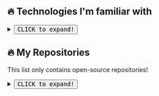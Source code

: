 ## 🔥 Technologies I'm familiar with
<details><br>
<summary><button><kbd><kbd>CLICK</kbd> to expand!</kbd></button></summary>

![Static Badge](https://img.shields.io/badge/HTML_%26_CSS-lang?logoColor=%23fff&labelColor=%23db3300&color=%23db3300)
![Static Badge](https://img.shields.io/badge/SASS_%26_LESS-lang?logoColor=%23fff&labelColor=%23c76494&color=%23c76494)
![Static Badge](https://img.shields.io/badge/JavaScript-f7ae00?logo=javascript&logoColor=%23fff&labelColor=%23f7ae00&color=%23f7ae00)
![Static Badge](https://img.shields.io/badge/TypeScript-lang?logo=typescript&logoColor=%23fff&labelColor=%232f74c0&color=%232f74c0)
![Static Badge](https://img.shields.io/badge/Python-lang?logo=python&logoColor=%23fff&labelColor=%23376c99&color=%23376c99)
![Static Badge](https://img.shields.io/badge/React-lang?logo=react&logoColor=%235ed3f3&labelColor=%23000&color=%23000)
![Static Badge](https://img.shields.io/badge/NextJS-lang?logo=react&logoColor=%23fff&labelColor=%23c42525&color=%23c42525)
![Static Badge](https://img.shields.io/badge/MaterialUI-lang?logo=mui&logoColor=%23fff&labelColor=%23007cf8&color=%23007cf8)
![Static Badge](https://img.shields.io/badge/NodeJS-green?logo=javascript&logoColor=%23fff&labelColor=%233c823b&color=%233c823b)
![Static Badge](https://img.shields.io/badge/MySQL-lang?logo=mysql&logoColor=%23fff&labelColor=%23e48e00&color=%23e48e00)
![Static Badge](https://img.shields.io/badge/MongoDB-green?logo=mongodb&logoColor=%23fff&labelColor=%234fa542&color=%234fa542)
![Static Badge](https://img.shields.io/badge/Git-lang?logo=github&logoColor=%23fff&labelColor=%238A2BE2&color=%238A2BE2)
![Static Badge](https://img.shields.io/badge/Docker-lang?logo=docker&logoColor=%23fff&labelColor=%231d63ed&color=%231d63ed)

</details>

## 🔥 My Repositories
This list only contains open-source repositories!
<details>
<summary><button><kbd><kbd>CLICK</kbd> to expand!</kbd></button></summary>

### 1. ChatGPT-Assistant

<blockquote>ChatGPT-Assisant that can work in as discord bot or in web-interface (inteface if a clone chatGPT's chat). Can be implemented on website with <iframe> tag. Script contains 3 config, for main, style and language configs. Main one contains all settings for the entire project. Project was made on NodeJS & Express.JS</blockquote>

<a href="https://github.com/FLEYreal/ChatGPT-Assistant"><img alt="Static Badge" src="https://img.shields.io/badge/Repository-8A2BE2?logo=github&logoColor=%23ffffff&labelColor=8A2BE2"></a>
![Static Badge](https://img.shields.io/badge/NodeJS-green?logo=javascript&logoColor=%23fff&labelColor=%233c823b&color=%233c823b)
![Static Badge](https://img.shields.io/badge/JavaScript-f7ae00?logo=javascript&logoColor=%23fff&labelColor=%23f7ae00&color=%23f7ae00)
![Static Badge](https://img.shields.io/badge/MySQL-lang?logo=mysql&logoColor=%23fff&labelColor=%23e48e00&color=%23e48e00)


### 2. Discord-Message-Spammer

<blockquote>This is a discord bot, that can send notifications to all users of discord server it's located. Can be used for mailing to everyone. Bot also has filters, message can be sent to exact role. Has API to send notification with. Project was mde with NodeJS & Express.JS & Typescript</blockquote>

<a href="https://github.com/FLEYreal/Discord-Message-Spammer"><img alt="Static Badge" src="https://img.shields.io/badge/Repository-8A2BE2?logo=github&logoColor=%23ffffff&labelColor=8A2BE2"></a>
![Static Badge](https://img.shields.io/badge/NodeJS-green?logo=javascript&logoColor=%23fff&labelColor=%233c823b&color=%233c823b)
![Static Badge](https://img.shields.io/badge/TypeScript-lang?logo=typescript&logoColor=%23fff&labelColor=%232f74c0&color=%232f74c0)
![Static Badge](https://img.shields.io/badge/JavaScript-f7ae00?logo=javascript&logoColor=%23fff&labelColor=%23f7ae00&color=%23f7ae00)

### 3. SAS-Discord-Bot

<blockquote>This is a discord bot, that uses API of steam and cs:go to get information about XP of the steam users, sends custom message to discord as XP updated!</blockquote>

<a href="https://github.com/FLEYreal/SAS-Discord-Bot"><img alt="Static Badge" src="https://img.shields.io/badge/Repository-8A2BE2?logo=github&logoColor=%23ffffff&labelColor=8A2BE2"></a>
![Static Badge](https://img.shields.io/badge/Python-lang?logo=python&logoColor=%23fff&labelColor=%23376c99&color=%23376c99)

### 4. HatBuilders-Website

<blockquote>Website for my Project: HatBuilders. We're creating the best minecraft buildings for other projects, servers and ordinary players.</blockquote>

<a href="https://github.com/FLEYreal/HatBuilders-Website"><img alt="Static Badge" src="https://img.shields.io/badge/Repository-8A2BE2?logo=github&logoColor=%23ffffff&labelColor=8A2BE2"></a>
![Static Badge](https://img.shields.io/badge/NextJS-lang?logo=react&logoColor=%23fff&labelColor=%23c42525&color=%23c42525)
![Static Badge](https://img.shields.io/badge/MaterialUI-lang?logo=mui&logoColor=%23fff&labelColor=%23007cf8&color=%23007cf8)
![Static Badge](https://img.shields.io/badge/TypeScript-lang?logo=typescript&logoColor=%23fff&labelColor=%232f74c0&color=%232f74c0)

### 5. StormShop-Project

<blockquote>Uncompleted StormShop website. This is a shop that sells Nitro, Netflix and other subscriptions to Russian Users unable to purchase them. Also sells scripts for various needs. Website contains main page, page with scripts, search bar and feature to add articles</blockquote>
<img src="https://github.com/FLEYreal/Storm-Shop-Project/blob/frontend/README/main_page.png" alt="Image of StormShop website"/>

<a href="https://github.com/FLEYreal/Storm-Shop-Project"><img alt="Static Badge" src="https://img.shields.io/badge/Repository-8A2BE2?logo=github&logoColor=%23ffffff&labelColor=8A2BE2"></a>
![Static Badge](https://img.shields.io/badge/MySQL-lang?logo=mysql&logoColor=%23fff&labelColor=%23e48e00&color=%23e48e00)
![Static Badge](https://img.shields.io/badge/TypeScript-lang?logo=typescript&logoColor=%23fff&labelColor=%232f74c0&color=%232f74c0)
![Static Badge](https://img.shields.io/badge/React-lang?logo=react&logoColor=%235ed3f3&labelColor=%23000&color=%23000)
![Static Badge](https://img.shields.io/badge/NodeJS-green?logo=javascript&logoColor=%23fff&labelColor=%233c823b&color=%233c823b)
![Static Badge](https://img.shields.io/badge/JavaScript-f7ae00?logo=javascript&logoColor=%23fff&labelColor=%23f7ae00&color=%23f7ae00)
![Static Badge](https://img.shields.io/badge/MaterialUI-lang?logo=mui&logoColor=%23fff&labelColor=%23007cf8&color=%23007cf8)

### 6. CodeWave Hub

<blockquote>This project is under development, so I have no information for you aboput it, yet...</blockquote>

![Static Badge](https://img.shields.io/badge/React-lang?logo=react&logoColor=%235ed3f3&labelColor=%23000&color=%23000)
![Static Badge](https://img.shields.io/badge/MaterialUI-lang?logo=mui&logoColor=%23fff&labelColor=%23007cf8&color=%23007cf8)
![Static Badge](https://img.shields.io/badge/NodeJS-green?logo=javascript&logoColor=%23fff&labelColor=%233c823b&color=%233c823b)
![Static Badge](https://img.shields.io/badge/JavaScript-f7ae00?logo=javascript&logoColor=%23fff&labelColor=%23f7ae00&color=%23f7ae00)
![Static Badge](https://img.shields.io/badge/TypeScript-lang?logo=typescript&logoColor=%23fff&labelColor=%232f74c0&color=%232f74c0)

</details>
